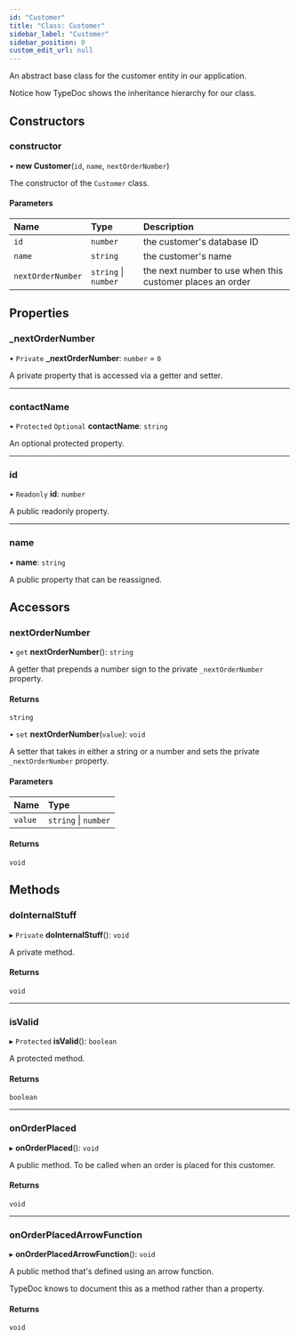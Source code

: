 ```yaml
---
id: "Customer"
title: "Class: Customer"
sidebar_label: "Customer"
sidebar_position: 0
custom_edit_url: null
---
```


An abstract base class for the customer entity in our application.

Notice how TypeDoc shows the inheritance hierarchy for our class.

## Constructors

### constructor

• **new Customer**(`id`, `name`, `nextOrderNumber`)

The constructor of the `Customer` class.

#### Parameters

| Name | Type | Description |
| :------ | :------ | :------ |
| `id` | `number` | the customer's database ID |
| `name` | `string` | the customer's name |
| `nextOrderNumber` | `string` \| `number` | the next number to use when this customer places an order |

## Properties

### \_nextOrderNumber

• `Private` **\_nextOrderNumber**: `number` = `0`

A private property that is accessed via a getter and setter.

___

### contactName

• `Protected` `Optional` **contactName**: `string`

An optional protected property.

___

### id

• `Readonly` **id**: `number`

A public readonly property.

___

### name

• **name**: `string`

A public property that can be reassigned.

## Accessors

### nextOrderNumber

• `get` **nextOrderNumber**(): `string`

A getter that prepends a number sign to the private `_nextOrderNumber`
property.

#### Returns

`string`

• `set` **nextOrderNumber**(`value`): `void`

A setter that takes in either a string or a number and sets the private
`_nextOrderNumber` property.

#### Parameters

| Name | Type |
| :------ | :------ |
| `value` | `string` \| `number` |

#### Returns

`void`

## Methods

### doInternalStuff

▸ `Private` **doInternalStuff**(): `void`

A private method.

#### Returns

`void`

___

### isValid

▸ `Protected` **isValid**(): `boolean`

A protected method.

#### Returns

`boolean`

___

### onOrderPlaced

▸ **onOrderPlaced**(): `void`

A public method. To be called when an order is placed for this customer.

#### Returns

`void`

___

### onOrderPlacedArrowFunction

▸ **onOrderPlacedArrowFunction**(): `void`

A public method that's defined using an arrow function.

TypeDoc knows to document this as a method rather than a property.

#### Returns

`void`
